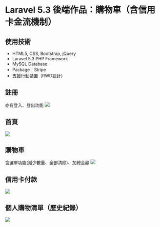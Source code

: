 # Laravel 5.3 後端作品：購物車（含信用卡金流機制）

## 使用技術
* HTML5, CSS, Bootstrap, jQuery
* Laravel 5.3 PHP Framework
* MySQL Database
* Package：Stripe
* 支援行動裝置（RWD設計）

## 註冊
亦有登入、登出功能
![](https://github.com/cora-chou/cora-chou.github.io/blob/master/img/Laravel-ShoppingCart/signup.png)

## 首頁
![](https://github.com/cora-chou/cora-chou.github.io/blob/master/img/Laravel-ShoppingCart/index.png)

## 購物車
含選單功能(減少數量、全部清除)、加總金額
![](https://github.com/cora-chou/cora-chou.github.io/blob/master/img/Laravel-ShoppingCart/shopping-cart.png)

## 信用卡付款
![](https://github.com/cora-chou/cora-chou.github.io/blob/master/img/Laravel-ShoppingCart/checkout.png)

## 個人購物清單（歷史紀錄）
![](https://github.com/cora-chou/cora-chou.github.io/blob/master/img/Laravel-ShoppingCart/profile.png)
